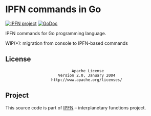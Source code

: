 # IPFN commands in Go

[![IPFN project](https://img.shields.io/badge/project-IPFN-blue.svg?style=flat-square)](http://github.com/ipfn)
[![GoDoc](https://godoc.org/github.com/ipfn/go-ipfn-commands?status.svg)](https://godoc.org/github.com/ipfn/go-ipfn-commands)

IPFN commands for Go programming language.

WIP(*): migration from console to IPFN-based commands

## License

                                 Apache License
                           Version 2.0, January 2004
                        http://www.apache.org/licenses/

## Project

This source code is part of [IPFN](https://github.com/ipfn) – interplanetary functions project.
